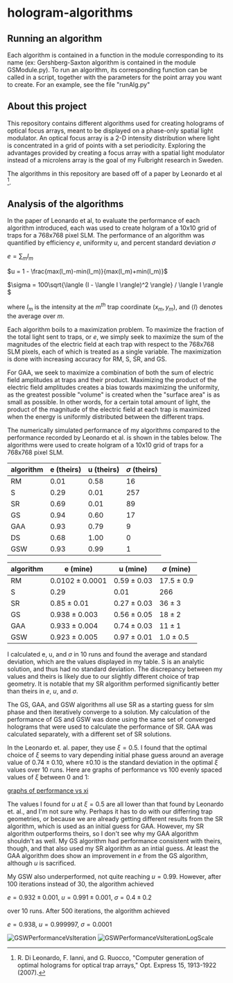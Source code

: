 # hologram-algorithms

## Running an algorithm

Each algorithm is contained in a function in the module corresponding to its name (ex: Gershberg-Saxton algorithm is contained in the module GSModule.py). To run an algorithm, its corresponding function can be called in a script, together with the parameters for the point array you want to create. For an example, see the file "runAlg.py"

## About this project

This repository contains different algorithms used for creating holograms of optical focus arrays, meant to be displayed on a phase-only spatial light modulator. An optical focus array is a 2-D intensity distribution where light is concentrated in a grid of points with a set periodicity. Exploring the advantages provided by creating a focus array with a spatial light modulator instead of a microlens array is the goal of my Fulbright research in Sweden.

The algorithms in this repository are based off of a paper by Leonardo et al [^1].

## Analysis of the algorithms

In the paper of Leonardo et al, to evaluate the performance of each algorithm introduced, each was used to create holgram of a 10x10 grid of traps for a 768x768 pixel SLM. The performance of an algorithm was quantified by efficiency $e$, uniformity $u$, and percent standard deviation $\sigma$

$e = \sum_{m}{I_m}$

$u = 1 - \frac{max(I_m)-min(I_m)}{max(I_m)+min(I_m)}$

$\sigma = 100\sqrt{\langle (I - \langle I \rangle)^2 \rangle} / \langle I \rangle $

where $I_m$ is the intensity at the $m^{th}$ trap coordinate $(x_m,y_m)$, and $\langle I \rangle$ denotes the average over $m$.

Each algorithm boils to a maximization problem. To maximize the fraction of the total light sent to traps, or $e$, we simply seek to maximize the sum of the magnitudes of the electric field at each trap with respect to the 768x768 SLM pixels, each of which is treated as a single variable. The maximization is done with increasing accuracy for RM, S, SR, and GS. 

For GAA, we seek to maximize a combination of both the sum of electric field amplitudes at traps and their product. Maximizing the product of the electric field amplitudes creates a bias towards maximizing the uniformity, as the greatest possible "volume" is created when the "surface area" is as small as possible. In other words, for a certain total amount of light, the product of the magnitude of the electric field at each trap is maximized when the energy is uniformly distributed between the different traps.

The numerically simulated performance of my algorithms compared to the performance recorded by Leonardo et al. is shown in the tables below. The algorithms were used to create holgram of a 10x10 grid of traps for a 768x768 pixel SLM.

algorithm | e (theirs) | u (theirs) | $\sigma$ (theirs) 
---|---|---|---
RM | $0.01$ | $0.58$ | $16$ 
S | $0.29$ | $0.01$ | $257$ 
SR | $0.69$ | $0.01$ | $89$ 
GS | $0.94$ | $0.60$ | $17$
GAA | $0.93$ | $0.79$ | $9$
DS | $0.68$ | $1.00$ | $0$
GSW | $0.93$ | $0.99$ | $1$

algorithm | e (mine) | u (mine) | $\sigma$ (mine)
---|---|---|---
RM | $0.0102 \pm 0.0001$ | $0.59 \pm 0.03$ | $17.5 \pm 0.9$
S | $0.29$ | $0.01$ | $266$
SR | $0.85 \pm 0.01$ | $0.27 \pm 0.03$ | $36 \pm 3$
GS | $0.938 \pm 0.003$ | $0.56 \pm 0.05$ | $18 \pm 2$
GAA| $0.933 \pm 0.004$ | $0.74 \pm 0.03$ | $11 \pm 1$
GSW| $0.923 \pm 0.005$ | $0.97 \pm 0.01$ | $1.0 \pm 0.5$

I calculated e, u, and $\sigma$ in 10 runs and found the average and standard deviation, which are the values displayed in my table. S is an analytic solution, and thus had no standard deviation. The discrepancy between my values and theirs is likely due to our slightly different choice of trap geometry. It is notable that my SR algorithm performed significantly better than theirs in $e$, $u$, and $\sigma$.

The GS, GAA, and GSW algorithms all use SR as a starting guess for slm phase and then iteratively converge to a solution. My calculation of the performance of GS and GSW was done using the same set of converged holograms that were used to calculate the performance of SR. GAA was calculated separately, with a different set of SR solutions.

In the Leonardo et. al. paper, they use $\xi = 0.5$. I found that the optimal choice of $\xi$ seems to vary depending initial phase guess around an average value of $0.74 \pm 0.10$, where $\pm 0.10$ is the standard deviation in the optimal $\xi$ values over 10 runs. Here are graphs of performance vs 100 evenly spaced values of $\xi$ between 0 and 1:

[graphs of performance vs xi](https://github.com/maxnfrankel/hologram-algorithms/blob/main/GAAPerformanceVsXi.pdf](https://github.com/maxnfrankel/hologram-algorithms/blob/main/TestGAA/GAAPerformanceVsXi.pdf))

The values I found for $u$ at $\xi = 0.5$ are all lower than that found by Leonardo et. al., and I'm not sure why. Perhaps it has to do with our differring trap geometries, or because we are already getting different results from the SR algorithm, which is used as an initial guess for GAA. However, my SR algorithm outperforms theirs, so I don't see why my GAA algorithm shouldn't as well. My GS algorithm had performance consistent with theirs, though, and that also used my SR algorithm as an intial guess. At least the GAA algorithm does show an improvement in $e$ from the GS algorithm, although $u$ is sacrificed.

My GSW also underperformed, not quite reaching $u=0.99$. However, after 100 iterations instead of 30, the algorithm achieved

$e = 0.932 \pm 0.001$,   $u = 0.991 \pm 0.001$,   $\sigma = 0.4 \pm 0.2$

over 10 runs. After 500 iterations, the algorithm achieved 

$e = 0.938$,   $u = 0.999997$,   $\sigma = 0.0001$

![GSWPerformanceVsIteration](https://user-images.githubusercontent.com/110007295/202573528-cfea5604-05e3-4e05-be83-70af4dd3c51c.png)
![GSWPerformanceVsIterationLogScale](https://user-images.githubusercontent.com/110007295/202573532-87f14621-9e1d-4273-a957-495a8e90313d.png)


[^1]: R. Di Leonardo, F. Ianni, and G. Ruocco, "Computer generation of optimal holograms for optical trap arrays," Opt. Express 15, 1913-1922 (2007).
